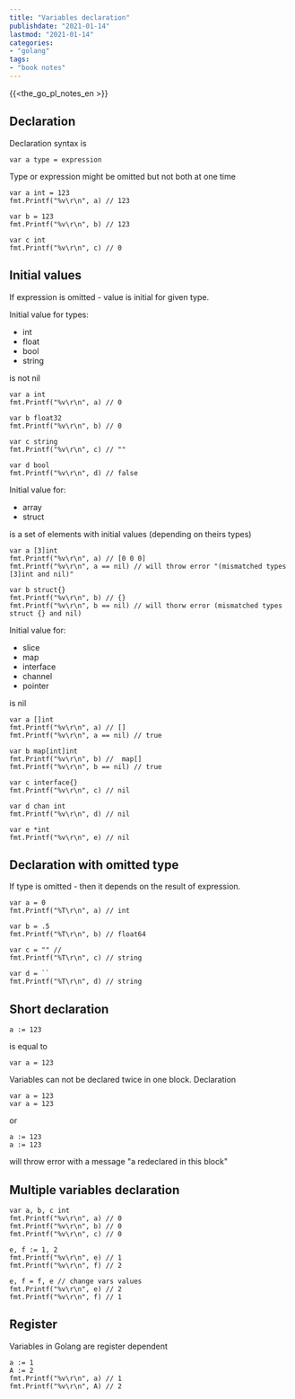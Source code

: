 ```yaml
---
title: "Variables declaration"
publishdate: "2021-01-14"
lastmod: "2021-01-14"
categories:
- "golang"
tags:
- "book notes"
---
```


{{<the_go_pl_notes_en >}}

## Declaration

Declaration syntax is

```
var a type = expression
```

Type or expression might be omitted but not both at one time

```
var a int = 123
fmt.Printf("%v\r\n", a) // 123

var b = 123
fmt.Printf("%v\r\n", b) // 123

var c int
fmt.Printf("%v\r\n", c) // 0
```

## Initial values

If expression is omitted - value is initial for given type.

Initial value for types: 
- int 
- float
- bool
- string 
 
is not nil

```
var a int
fmt.Printf("%v\r\n", a) // 0

var b float32
fmt.Printf("%v\r\n", b) // 0

var c string
fmt.Printf("%v\r\n", c) // ""

var d bool
fmt.Printf("%v\r\n", d) // false
```

Initial value for:
- array 
- struct 
  
is a set of elements with initial values (depending on theirs types)

```
var a [3]int
fmt.Printf("%v\r\n", a) // [0 0 0]
fmt.Printf("%v\r\n", a == nil) // will throw error "(mismatched types [3]int and nil)"

var b struct{}
fmt.Printf("%v\r\n", b) // {}
fmt.Printf("%v\r\n", b == nil) // will thorw error (mismatched types struct {} and nil)
```

Initial value for:
- slice
- map
- interface
- channel
- pointer

is nil

```
var a []int
fmt.Printf("%v\r\n", a) // []
fmt.Printf("%v\r\n", a == nil) // true

var b map[int]int
fmt.Printf("%v\r\n", b) //  map[]
fmt.Printf("%v\r\n", b == nil) // true

var c interface{}
fmt.Printf("%v\r\n", c) // nil

var d chan int
fmt.Printf("%v\r\n", d) // nil

var e *int
fmt.Printf("%v\r\n", e) // nil
```

## Declaration with omitted type

If type is omitted - then it depends on the result of expression.

```
var a = 0
fmt.Printf("%T\r\n", a) // int

var b = .5
fmt.Printf("%T\r\n", b) // float64

var c = "" //
fmt.Printf("%T\r\n", c) // string

var d = ``
fmt.Printf("%T\r\n", d) // string
```

## Short declaration

```
a := 123 
```
is equal to 
```
var a = 123 
```

Variables can not be declared twice in one block. Declaration

```
var a = 123
var a = 123
```
or 
```
a := 123 
a := 123 
```
will throw error with a message "a redeclared in this block"

## Multiple variables declaration

```
var a, b, c int
fmt.Printf("%v\r\n", a) // 0
fmt.Printf("%v\r\n", b) // 0
fmt.Printf("%v\r\n", c) // 0

e, f := 1, 2
fmt.Printf("%v\r\n", e) // 1
fmt.Printf("%v\r\n", f) // 2  

e, f = f, e // change vars values
fmt.Printf("%v\r\n", e) // 2
fmt.Printf("%v\r\n", f) // 1 
```
## Register

Variables in Golang are register dependent

```
a := 1
A := 2
fmt.Printf("%v\r\n", a) // 1
fmt.Printf("%v\r\n", A) // 2
```
